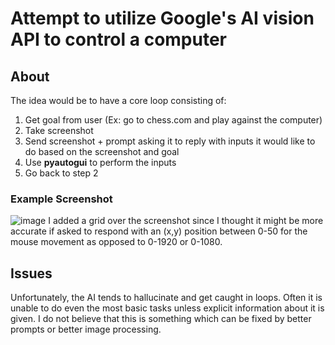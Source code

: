 # Attempt to utilize Google's AI vision API to control a computer

## About
The idea would be to have a core loop consisting of:
1. Get goal from user (Ex: go to chess.com and play against the computer)
2. Take screenshot
3. Send screenshot + prompt asking it to reply with inputs it would like to do based on the screenshot and goal
4. Use **pyautogui** to perform the inputs
5. Go back to step 2
### Example Screenshot
![image](https://github.com/aiden10/gemini/assets/51337166/c92cca9a-d895-498b-b778-2268f25d884b)
I added a grid over the screenshot since I thought it might be more accurate if asked to respond with an (x,y) position between 0-50 for the mouse movement as opposed to 0-1920 or 0-1080. 

## Issues
Unfortunately, the AI tends to hallucinate and get caught in loops. Often it is unable to do even the most basic tasks unless explicit information about it is given.
I do not believe that this is something which can be fixed by better prompts or better image processing. 
